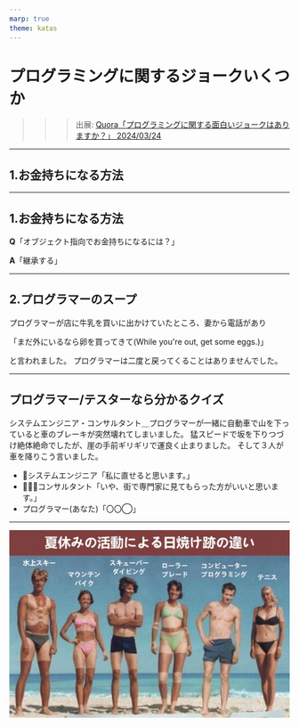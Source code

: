 ```yaml
---
marp: true
theme: katas
---
```

<!-- 
size: 16:9
paginate: true
-->
<!-- header: 勉強会# ― エンジニアとしての解像度を高めるための勉強会-->

# プログラミングに関するジョークいくつか

>>> 出展: [Quora「プログラミングに関する面白いジョークはありますか？」 2024/03/24](https://qr.ae/psYGRe)

---

## 1.お金持ちになる方法

---

## 1.お金持ちになる方法

**Q**「オブジェクト指向でお金持ちになるには？」

**A**「継承する」

---

## 2.プログラマーのスープ

プログラマーが店に牛乳を買いに出かけていたところ、妻から電話があり

「まだ外にいるなら卵を買ってきて(While you're out, get some eggs.)」

と言われました。
プログラマーは二度と戻ってくることはありませんでした。

---

## プログラマー/テスターなら分かるクイズ

システムエンジニア・コンサルタント＿プログラマーが一緒に自動車で山を下っていると車のブレーキが突然壊れてしまいました。
猛スピードで坂を下りつづけ絶体絶命でしたが、崖の手前ギリギリで運良く止まりました。
そして３人が車を降りこう言いました。

* 👩システムエンジニア「私に直せると思います。」
* 🧔🏾‍♂️コンサルタント「いや、街で専門家に見てもらった方がいいと思います。」
* プログラマー(あなた)「〇〇◯」

<!-- A:山の上まで戻して、再現してみましょう。 -->

---

![bg contain](assets/13-summer_vacation.jpeg)